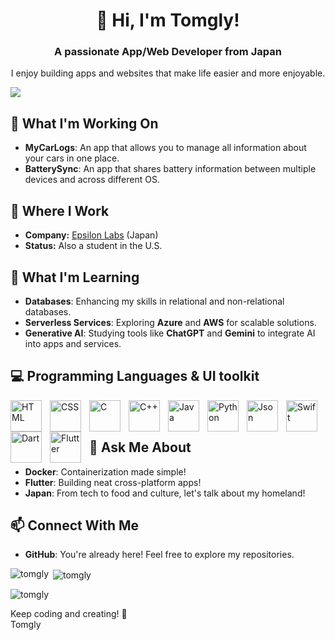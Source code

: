 <h1 align="center">👋 Hi, I'm Tomgly!</h1>
<h3 align="center">A passionate App/Web Developer from Japan</h3>
<p align="center">I enjoy building apps and websites that make life easier and more enjoyable.</p>
<img src="https://komarev.com/ghpvc/?username=tomgly&label=Profile%20views&color=brightgreen&style=flat"/>

<h2>🚀 What I'm Working On</h2>
<ul>
  <li><strong>MyCarLogs</strong>: An app that allows you to manage all information about your cars in one place.</li>
  <li><strong>BatterySync</strong>: An app that shares battery information between multiple devices and across different OS.</li>
</ul>

<h2>💼 Where I Work</h2>
<ul>
  <li><strong>Company:</strong> <a href="https://github.com/epsilon-labs-llc">Epsilon Labs</a> (Japan)</li>
  <li><strong>Status:</strong> Also a student in the U.S.</li>
</ul>

<h2>🌱 What I'm Learning</h2>
<ul>
  <li><strong>Databases</strong>: Enhancing my skills in relational and non-relational databases.</li>
  <li><strong>Serverless Services</strong>: Exploring <strong>Azure</strong> and <strong>AWS</strong> for scalable solutions.</li>
  <li><strong>Generative AI</strong>: Studying tools like <strong>ChatGPT</strong> and <strong>Gemini</strong> to integrate AI into apps and services.</li>
</ul>

<h2>💻 Programming Languages & UI toolkit</h2>

<img align="left" alt="HTML" width="50px" style="padding-right:10px;" src="https://cdn.jsdelivr.net/gh/devicons/devicon@latest/icons/html5/html5-original-wordmark.svg"/>
<img align="left" alt="CSS" width="50px" style="padding-right:10px;" src="https://cdn.jsdelivr.net/gh/devicons/devicon@latest/icons/css3/css3-original-wordmark.svg" />
<img align="left" alt="C" width="50px" style="padding-right:10px;" src="https://cdn.jsdelivr.net/gh/devicons/devicon@latest/icons/c/c-original.svg" />
<img align="left" alt="C++" width="50px" style="padding-right:10px;" src="https://cdn.jsdelivr.net/gh/devicons/devicon@latest/icons/cplusplus/cplusplus-original.svg" />
<img align="left" alt="Java" width="50px" style="padding-right:10px;" src="https://cdn.jsdelivr.net/gh/devicons/devicon@latest/icons/java/java-original-wordmark.svg" />
<img align="left" alt="Python" width="50px" style="padding-right:10px;" src="https://cdn.jsdelivr.net/gh/devicons/devicon@latest/icons/python/python-original-wordmark.svg" />
<img align="left" alt="Json" width="50px" style="padding-right:10px;" src="https://cdn.jsdelivr.net/gh/devicons/devicon@latest/icons/json/json-original.svg" />
<img align="left" alt="Swift" width="50px" style="padding-right:10px;" src="https://cdn.jsdelivr.net/gh/devicons/devicon@latest/icons/swift/swift-original.svg" />
<img align="left" alt="Dart" width="50px" style="padding-right:10px;" src="https://cdn.jsdelivr.net/gh/devicons/devicon@latest/icons/dart/dart-original.svg" />
<img align="left" alt="Flutter" width="50px" style="padding-right:10px;" src="https://cdn.jsdelivr.net/gh/devicons/devicon@latest/icons/flutter/flutter-original.svg"/>
<br><br>

<h2>💬 Ask Me About</h2>
<ul>
  <li><strong>Docker</strong>: Containerization made simple!</li>
  <li><strong>Flutter</strong>: Building neat cross-platform apps!</li>
  <li><strong>Japan</strong>: From tech to food and culture, let's talk about my homeland!</li>
</ul>

<h2>📫 Connect With Me</h2>
<ul>
  <li><strong>GitHub</strong>: You're already here! Feel free to explore my repositories.</li>
</ul>
                                                                                        
<p><img align="left" src="https://github-readme-stats.vercel.app/api/top-langs?username=tomgly&layout=compact" alt="tomgly" /></p>

<p>&nbsp;<img align="center" src="https://github-readme-stats.vercel.app/api?username=tomgly" alt="tomgly" /></p>

<p><img align="center" src="https://github-readme-streak-stats.herokuapp.com/?user=tomgly&" alt="tomgly" /></p>

<p>Keep coding and creating! 🚀<br>Tomgly</p>
